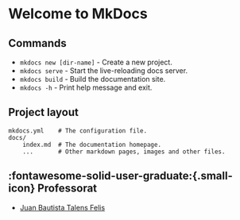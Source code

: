 # Welcome to MkDocs


## Commands

* `mkdocs new [dir-name]` - Create a new project.
* `mkdocs serve` - Start the live-reloading docs server.
* `mkdocs build` - Build the documentation site.
* `mkdocs -h` - Print help message and exit.

## Project layout

    mkdocs.yml    # The configuration file.
    docs/
        index.md  # The documentation homepage.
        ...       # Other markdown pages, images and other files.

## :fontawesome-solid-user-graduate:{.small-icon} Professorat 
- [Juan Bautista Talens Felis](https://juatafe.github.io)
